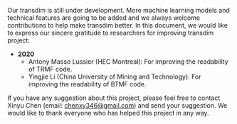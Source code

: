 Our transdim is still under development. More machine learning models and technical features are going to be added and we always welcome contributions to help make transdim better. In this document, we would like to express our sincere gratitude to researchers for improving transdim project:

- **2020**
  - Antony Masso Lussier (HEC Montreal): For improving the readability of TRMF code.
  - Yingjie Li (China University of Mining and Technology): For improving the readability of BTMF code.

If you have any suggestion about this project, please feel free to contact Xinyu Chen (email: chenxy346@gmail.com) and send your suggestion. We would like to thank everyone who has helped this project in any way.
